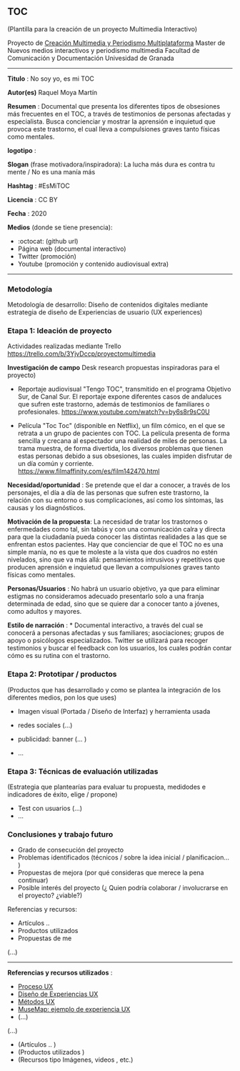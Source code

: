 ## TOC

(Plantilla para la creación de un proyecto Multimedia Interactivo)

Proyecto de [Creación Multimedia y Periodismo Multiplataforma](https://github.com/mgea/PeriodismoMultimedia)
Master de Nuevos medios interactivos y periodismo multimedia
Facultad de Comunicación y Documentación
Univesidad de Granada  

----

**Titulo** : No soy yo, es mi TOC

**Autor(es)** Raquel Moya Martín

**Resumen** : Documental que presenta los diferentes tipos de obsesiones más frecuentes en el TOC, a través de testimonios de personas afectadas y especialista. Busca concienciar y mostrar la aprensión e inquietud que provoca este trastorno, el cual lleva a compulsiones graves tanto físicas como mentales. 

**logotipo** :  

**Slogan** (frase motivadora/inspiradora): La lucha más dura es contra tu mente / No es una manía más

**Hashtag** : #EsMiTOC

**Licencia** : CC BY

**Fecha** : 2020

**Medios** (donde se tiene presencia): 


*  :octocat: (github url) 
* Página web (documental interactivo)
* Twitter (promoción)
* Youtube (promoción y contenido audiovisual extra)



--- 

### Metodología

Metodología de desarrollo: Diseño de contenidos digitales mediante estrategia de diseño de Experiencias de usuario (UX experiences) 

### Etapa 1: Ideación de proyecto 

Actividades realizadas mediante Trello https://trello.com/b/3YjvDccp/proyectomultimedia

**Investigación de campo**   Desk research propuestas inspiradoras para el proyecto) 

* Reportaje audiovisual "Tengo TOC", transmitido en el programa Objetivo Sur, de Canal Sur. El reportaje expone diferentes casos de andaluces que sufren este trastorno, además de testimonios de familiares o profesionales. https://www.youtube.com/watch?v=by6s8r9sC0U 

* Película "Toc Toc" (disponible en Netflix), un film cómico, en el que se retrata a un grupo de pacientes con TOC. La película presenta de forma sencilla y crecana al espectador una realidad de miles de personas. La trama muestra, de forma divertida, los diversos problemas que tienen estas personas debido a sus obsesiones, las cuales impiden disfrutar de un día común y corriente. https://www.filmaffinity.com/es/film142470.html


**Necesidad/oportunidad** : Se pretende que el dar a conocer, a través de los personajes, el día a día de las personas que sufren este trastorno, la relación con su entorno o sus complicaciones, así como los síntomas, las causas y los diagnósticos. 

**Motivación de la propuesta**: La necesidad de tratar los trastornos o enfermedades como tal, sin tabús y con una comunicación calra y directa para que la ciudadanía pueda conocer las distintas realidades a las que se enfrentan estos pacientes. Hay que concienciar de que el TOC no es una simple manía, no es que te moleste a la vista que dos cuadros no estén nivelados, sino que va más allá: pensamientos intrusivos y repetitivos que producen aprensión e inquietud que llevan a compulsiones graves tanto físicas como mentales.


**Personas/Usuarios** : No habrá un usuario objetivo, ya que para eliminar estigmas no consideramos adecuado presentarlo solo a una franja determinada de edad, sino que se quiere dar a conocer tanto a jóvenes, como adultos y mayores. 

**Estilo de narración**    : * Documental interactivo, a través del cual se conocerá a personas afectadas y sus familiares; asociaciones; grupos de apoyo o psicólogos especializados. Twitter se utilizará para recoger testimonios y buscar el feedback con los usuarios, los cuales podrán contar cómo es su rutina con el trastorno. 




### Etapa 2: Prototipar / productos 

(Productos que has desarrollado y como se plantea la integración de los diferentes medios, pon los que uses) 

* Imagen visual (Portada / Diseño de Interfaz) y herramienta usada 

* redes sociales (...) 

* publicidad: banner (... ) 

* ...

### Etapa 3: Técnicas de evaluación utilizadas

(Estrategia que plantearías para evaluar tu propuesta, medidodes e indicadores de éxito, elige / propone) 

* Test con usuarios (...) 
* ... 





### Conclusiones y trabajo futuro


* Grado de consecución del proyecto 
* Problemas identificados  (técnicos / sobre la idea inicial / planificacion… ) 
* Propuestas de mejora (por qué consideras que merece la pena continuar)
* Posible interés del proyecto (¿ Quien podría  colaborar / involucrarse en el proyecto? ¿viable?)


Referencias y recursos: 

* Artículos ..  
* Productos utilizados  
* Propuestas de me

(...)






----

**Referencias y recursos utilizados** :

* [Proceso UX](https://uxmastery.com/resources/process/)
* [Diseño de Experiencias UX](http://www.nosolousabilidad.com/articulos/uxd.htm) 
* [Métodos UX](https://mgea.github.io/UX-DIU-Checklist/index.html) 
* [MuseMap: ejemplo de experiencia UX](https://blog.prototypr.io/musemap-street-art-app-ux-case-study-9bec6a99823b) 
* (...) 

(...)
* (Artículos ..  )
* (Productos utilizados ) 
* (Recursos tipo Imágenes, videos , etc.) 












